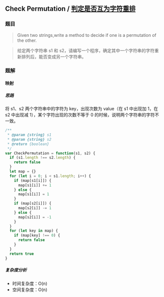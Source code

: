 ## Check Permutation / [判定是否互为字符重排](https://leetcode-cn.com/problems/check-permutation-lcci/)

### 题目
> Given two strings,write a method to decide if one is a permutation of the other.

> 给定两个字符串 s1 和 s2，请编写一个程序，确定其中一个字符串的字符重新排列后，能否变成另一个字符串。

### 题解
#### 映射
##### 思路
将 s1、s2 两个字符串中的字符为 key，出现次数为 value（在 s1 中出现加 1，在 s2 中出现减 1），某个字符出现的次数不等于 0 的时候，说明两个字符串的字符不一致。

```js
/**
 * @param {string} s1
 * @param {string} s2
 * @return {boolean}
 */
var CheckPermutation = function(s1, s2) {
  if (s1.length !== s2.length) {
    return false
  }
  let map = {}
  for (let i = 0; i < s1.length; i++) {
    if (map[s1[i]]) {
      map[s1[i]] += 1
    } else {
      map[s1[i]] = 1
    }
    if (map[s2[i]]) {
      map[s2[i]] -= 1
    } else {
      map[s2[i]] = -1
    }
  }
  for (let key in map) {
    if (map[key] !== 0) {
      return false
    }
  }
  return true
}
```

##### 复杂度分析
+ 时间复杂度：O(n)
+ 空间复杂度：O(n)